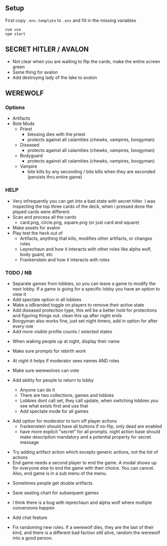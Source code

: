 ## Setup

First copy `.env.template` to `.env` and fill in the missing variables

```
nvm use
npm start
```

## SECRET HITLER / AVALON

- Not clear when you are waiting to flip the cards, make the entire screen green
- Same thing for avalon
- Add destroying lady of the lake to avalon

## WEREWOLF

### Options

- Artifacts
- Role Mods
  - Priest
    - blessing dies with the priest
    - protects against all calamities (chewks, vampires, boogyman)
  - Diseased
    - protects against all calamities (chewks, vampires, boogyman)
  - Bodyguard
    - protects against all calamities (chewks, vampires, boogyman)
  - Vampire
    - bite kills by any seconding / bite kills when they are seconded (persists thru entire game)

### HELP

- Very infrequently you can get into a bad state with secret hitler. I was inspecting the top three cards of the deck, when i pressed done the played cards were different.
- Scan and process all the cards
  - card.png, circle.png, square.png (or just card and square)
- Make assets for avalon
- Play test the heck out of
  - Artifacts, anything that kills, modifies other artifacts, or changes roles
  - Leprechaun and how it interacts with other roles like alpha wolf, body guard, etc
  - Frankenstein and how it interacts with roles

### TODO / NB

- Separate games from lobbies, so you can leave a game to modify the next lobby. If a game is going for a specific lobby you have an option to view it
- Add spectate option in all lobbies
- Make a isBranded toggle on players to remove their active state
- Add diseased protection type, this will be a better hold for protections and figuring things out. clean this up after night ends
- Boogyman also works fine, just set night timers, add in option for after every role
- Add more visible profile counts / selected states

* When waking people up at night, display their name
* Make sure prompts for rebirth work
* At night it helps if moderator sees names AND roles
* Make sure werewolves can vote

* Add ability for people to return to lobby
  - Anyone can do it
  - There are two collections, games and lobbies
  - Lobbies dont call set, they call update, when switching lobbies you see what exists first and use that
  - Add spectate mode for all games

- Add option for moderator to turn off player actions
  - frankenstein should have all buttons if no-flip, only dead are enabled
  - have more explicit "secret" for all prompts. night action base should make description mandatory and a potential property for secret message

* Try adding artifact action which excepts generic actions, not the list of actions
* End game needs a second player to end the game. A modal shows up for everyone else to end the game with their choice. You can cancel. Also, end game is in a sub menu of the menu.

- Sometimes people get double artifacts
- Save seating chart for subsequent games

- I think there is a bug with leprechaun and alpha wolf where multiple conversions happen
- Add chat feature

- Fix randoming new roles. If a werewolf dies, they are the last of their kind, and there is a different bad faction still alive, random the werewolf into a good person.
